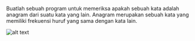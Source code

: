 Buatlah sebuah program untuk memeriksa apakah sebuah kata adalah anagram dari suatu kata yang lain. Anagram merupakan sebuah kata yang memiliki frekuensi huruf yang sama dengan kata lain.

![alt text](https://github.com/abdansyakur14002/DE_Abdan-Syakur/blob/main/04.Basic%20Programming%20With%20Python/Screenshot/eksplorasi1.jpg?raw=true)